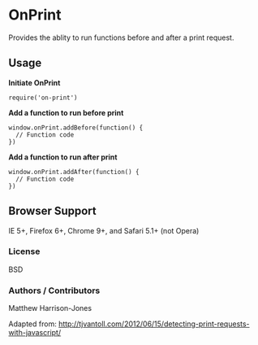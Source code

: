 # OnPrint

Provides the ablity to run functions before and after a print request.


## Usage


**Initiate OnPrint**

```
require('on-print')
```

**Add a function to run before print**

```
window.onPrint.addBefore(function() {
  // Function code
})
```

**Add a function to run after print**

```
window.onPrint.addAfter(function() {
  // Function code
})
```

## Browser Support
IE 5+, Firefox 6+, Chrome 9+, and Safari 5.1+ (not Opera)

### License

BSD

### Authors / Contributors

Matthew Harrison-Jones

Adapted from: <http://tjvantoll.com/2012/06/15/detecting-print-requests-with-javascript/>
